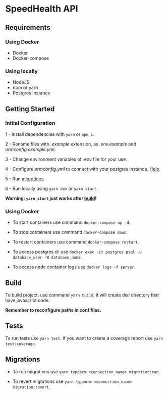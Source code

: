# SpeedHealth API

## Requirements

### Using Docker

- Docker
- Docker-compose

### Using locally

- NodeJS
- npm or yarn
- Postgres Instance

## Getting Started

### Initial Configuration

1 - Install dependencies with ```yarn``` or ```npm i```.

2 - Rename files with _.example_ extension, as _.env.example_ and _ormconfig.example.yml_.

3 - Change environment variables of .env file for your use.

4 - Configure _ormconfig.yml_ to connect with your postgres instance. [Help](https://github.com/typeorm/typeorm/blob/master/docs/using-ormconfig.md#using-ormconfigyml)

5 - Run [migrations](https://github.com/SpeedHealth/Server#migrations).

6 - Run locally using ```yarn dev``` or ```yarn start```.

**Warning: ```yarn start``` just works after [build](https://github.com/SpeedHealth/Server#build)!**

### Using Docker

- To start containers use command ```docker-compose up -d```.

- To stop containers use command ```docker-compose down```.

- To restart containers use command ```docker-compose restart```.

- To access postgres cli use ```docker exec -it postgres psql -U database_user -W database_name```.

- To access node container logs use ```docker logs -f server```.

## Build

To build project, use command ```yarn build```, it will create _dist_ directory that have javascript code.

**Remember to reconfigure paths in conf files.**

## Tests

To run tests use ```yarn test```.
If you want to create a coverage report use ```yarn test:coverage```.

## Migrations

- To run migrations use ```yarn typeorm <connection_name> migration:run```.

- To revert migrations use ```yarn typeorm <connection_name> migration:revert```.
